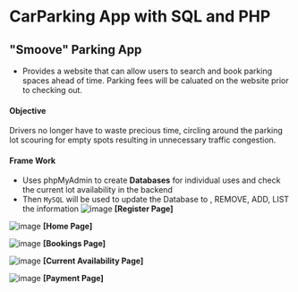 # CarParking App with SQL and PHP
## "Smoove" Parking App ##
- Provides a website that can allow users to search and book parking spaces ahead of time. Parking fees will be caluated on the website prior to checking out.
#### Objective
Drivers no longer have to waste precious time, circling around the parking lot scouring for empty spots resulting in unnecessary traffic congestion.
#### Frame Work
- Uses phpMyAdmin to create **Databases** for individual uses and check the current lot availability in the backend
- Then ``MySQL`` will be used to update the Database to , REMOVE, ADD, LIST the information
![image](https://github.com/RoninSanta/Agile-Project-CarParkingApp/assets/109457795/0456d6e9-ae3c-420c-b4eb-93d9798f9844)
                                                    **[Register Page]**
  
![image](https://github.com/RoninSanta/Agile-Project-CarParkingApp/assets/109457795/5911b1c2-9d44-44c4-a317-27687f629f19)
                                                    **[Home Page]**
                                                    
![image](https://github.com/RoninSanta/Agile-Project-CarParkingApp/assets/109457795/52db66a5-f149-4d53-ad9c-fae0c35f1318)
                                                    **[Bookings Page]**
                                                    
![image](https://github.com/RoninSanta/Agile-Project-CarParkingApp/assets/109457795/ee1a95d5-ef66-4546-811c-6e9149a6951c)
                                                  **[Current Availability Page]**
                                                  
![image](https://github.com/RoninSanta/Agile-Project-CarParkingApp/assets/109457795/5ac0fa70-3ea9-4776-bcd3-88ce820cf6d6)
                                                  **[Payment Page]**
